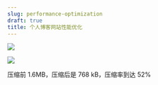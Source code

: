 ```yaml
---
slug: performance-optimization
draft: true
title: 个人博客网站性能优化
---
```


![](https://img.wukaipeng.com//2025/04/14-182219-UXJmrc-image-20250414182219709.png)

![](https://img.wukaipeng.com//2025/04/14-182134-6Vz7J4-image-20250414182134342.png)

压缩前 1.6MB，压缩后是 768 kB，压缩率到达 52%

